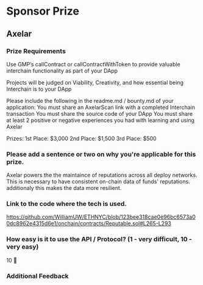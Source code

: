 # Sponsor Prize

## Axelar

### Prize Requirements
Use GMP’s callContract or callContractWithToken to provide valuable interchain functionality as part of your DApp

Projects will be judged on Viability, Creativity, and how essential being Interchain is to your DApp

Please include the following in the readme.md / bounty.md of your application: You must share an AxelarScan link with a completed Interchain transaction You must share the source code of your DApp You must share at least 2 positive or negative experiences you had with learning and using Axelar

Prizes: 1st Place: $3,000 2nd Place: $1,500 3rd Place: $500
### Please add a sentence or two on why you're applicable for this prize.
Axelar powers the the maintaince of reputations across all deploy networks. This is necessary to have consistent on-chain data of funds' reputations. additionaly this makes the data more resilient. 

### Link to the code where the tech is used.
https://github.com/WilliamUW/ETHNYC/blob/123bee318cae0e96bc6573a00dc8962e4315d6e1/onchain/contracts/Reputable.sol#L265-L293

### How easy is it to use the API / Protocol? (1 - very difficult, 10 - very easy)

10 🌟

### Additional Feedback



